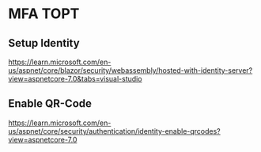 # MFA TOPT

## Setup Identity

https://learn.microsoft.com/en-us/aspnet/core/blazor/security/webassembly/hosted-with-identity-server?view=aspnetcore-7.0&tabs=visual-studio

## Enable QR-Code

https://learn.microsoft.com/en-us/aspnet/core/security/authentication/identity-enable-qrcodes?view=aspnetcore-7.0
